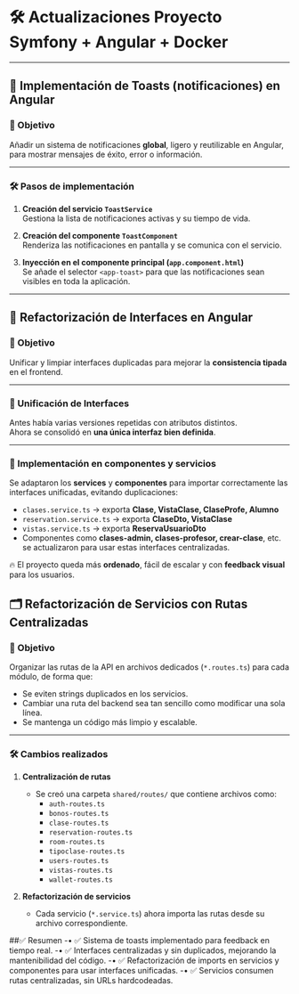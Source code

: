 # 🛠️ Actualizaciones Proyecto Symfony + Angular + Docker

---

## 🔔 Implementación de Toasts (notificaciones) en Angular

### 📌 Objetivo
Añadir un sistema de notificaciones **global**, ligero y reutilizable en Angular, para mostrar mensajes de éxito, error o información.

---

### 🛠️ Pasos de implementación

1. **Creación del servicio `ToastService`**  
   Gestiona la lista de notificaciones activas y su tiempo de vida.  

2. **Creación del componente `ToastComponent`**  
   Renderiza las notificaciones en pantalla y se comunica con el servicio.
   
3. **Inyección en el componente principal (`app.component.html`)**  
   Se añade el selector `<app-toast>` para que las notificaciones sean visibles en toda la aplicación.  

---

## 📑 Refactorización de Interfaces en Angular

### 📌 Objetivo
Unificar y limpiar interfaces duplicadas para mejorar la **consistencia tipada** en el frontend.

---

### 🔄 Unificación de Interfaces
Antes había varias versiones repetidas con atributos distintos.  
Ahora se consolidó en **una única interfaz bien definida**.

---

### 🔧 Implementación en componentes y servicios
Se adaptaron los **services** y **componentes** para importar correctamente las interfaces unificadas, evitando duplicaciones:

- `clases.service.ts` → exporta **Clase, VistaClase, ClaseProfe, Alumno**  
- `reservation.service.ts` → exporta **ClaseDto, VistaClase**  
- `vistas.service.ts` → exporta **ReservaUsuarioDto**  
- Componentes como **clases-admin, clases-profesor, crear-clase**, etc. se actualizaron para usar estas interfaces centralizadas.


🔥 El proyecto queda más **ordenado**, fácil de escalar y con **feedback visual** para los usuarios.  


## 🗂️ Refactorización de Servicios con Rutas Centralizadas

### 📌 Objetivo
Organizar las rutas de la API en archivos dedicados (`*.routes.ts`) para cada módulo, de forma que:
- Se eviten strings duplicados en los servicios.
- Cambiar una ruta del backend sea tan sencillo como modificar una sola línea.
- Se mantenga un código más limpio y escalable.

---

### 🛠️ Cambios realizados

1. **Centralización de rutas**
   - Se creó una carpeta `shared/routes/` que contiene archivos como:
     - `auth-routes.ts`
     - `bonos-routes.ts`
     - `clase-routes.ts`
     - `reservation-routes.ts`
     - `room-routes.ts`
     - `tipoclase-routes.ts`
     - `users-routes.ts`
     - `vistas-routes.ts`
     - `wallet-routes.ts`

2. **Refactorización de servicios**
   - Cada servicio (`*.service.ts`) ahora importa las rutas desde su archivo correspondiente.


##✅ Resumen
	-•	✅ Sistema de toasts implementado para feedback en tiempo real.
	-•	✅ Interfaces centralizadas y sin duplicados, mejorando la mantenibilidad del código.
	-•	✅ Refactorización de imports en servicios y componentes para usar interfaces unificadas.
	-•	✅ Servicios consumen rutas centralizadas, sin URLs hardcodeadas.







